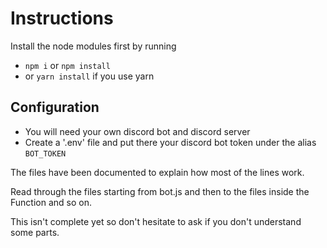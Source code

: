 # Instructions

Install the node modules first by running

- `npm i` or `npm install`
- or `yarn install` if you use yarn

## Configuration

- You will need your own discord bot and discord server
- Create a '.env' file and put there your discord bot token under the alias `BOT_TOKEN`

The files have been documented to explain how most of the lines work.

Read through the files starting from bot.js and then to the files inside the Function and so on.

This isn't complete yet so don't hesitate to ask if you don't understand some parts.
